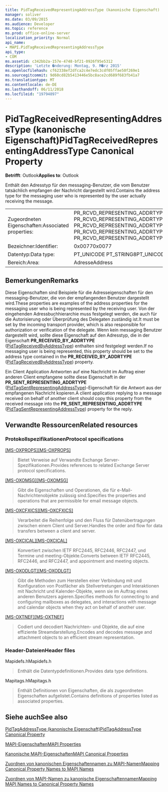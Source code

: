 ```yaml
---
title: PidTagReceivedRepresentingAddressType (kanonische Eigenschaft)
manager: soliver
ms.date: 03/09/2015
ms.audience: Developer
ms.topic: reference
ms.prod: office-online-server
localization_priority: Normal
api_name:
- MAPI.PidTagReceivedRepresentingAddressType
api_type:
- COM
ms.assetid: c342bb2a-157e-4748-bf21-0926f95e5312
description: 'Letzte �nderung: Montag, 9. M�rz 2015'
ms.openlocfilehash: cf62338ef2dfca2c4e7edc3cdf05ffae50f269e1
ms.sourcegitcommit: 9d60cd82b5413446e5bc8ace2cd689f683fb41a7
ms.translationtype: MT
ms.contentlocale: de-DE
ms.lasthandoff: 06/11/2018
ms.locfileid: "19794897"
---
```

# <a name="pidtagreceivedrepresentingaddresstype-canonical-property"></a><span data-ttu-id="38dae-103">PidTagReceivedRepresentingAddressType (kanonische Eigenschaft)</span><span class="sxs-lookup"><span data-stu-id="38dae-103">PidTagReceivedRepresentingAddressType Canonical Property</span></span>

  
  
<span data-ttu-id="38dae-104">**Betrifft**: Outlook</span><span class="sxs-lookup"><span data-stu-id="38dae-104">**Applies to**: Outlook</span></span> 
  
<span data-ttu-id="38dae-105">Enthält den Adresstyp für den messaging-Benutzer, die vom Benutzer tatsächlich empfangen der Nachricht dargestellt wird.</span><span class="sxs-lookup"><span data-stu-id="38dae-105">Contains the address type for the messaging user who is represented by the user actually receiving the message.</span></span>
  
|||
|:-----|:-----|
|<span data-ttu-id="38dae-106">Zugeordneten Eigenschaften:</span><span class="sxs-lookup"><span data-stu-id="38dae-106">Associated properties:</span></span>  <br/> |<span data-ttu-id="38dae-107">PR_RCVD_REPRESENTING_ADDRTYPE, PR_RCVD_REPRESENTING_ADDRTYPE_A, PR_RCVD_REPRESENTING_ADDRTYPE_W</span><span class="sxs-lookup"><span data-stu-id="38dae-107">PR_RCVD_REPRESENTING_ADDRTYPE, PR_RCVD_REPRESENTING_ADDRTYPE_A, PR_RCVD_REPRESENTING_ADDRTYPE_W</span></span>  <br/> |
|<span data-ttu-id="38dae-108">Bezeichner:</span><span class="sxs-lookup"><span data-stu-id="38dae-108">Identifier:</span></span>  <br/> |<span data-ttu-id="38dae-109">0x0077</span><span class="sxs-lookup"><span data-stu-id="38dae-109">0x0077</span></span>  <br/> |
|<span data-ttu-id="38dae-110">Datentyp:</span><span class="sxs-lookup"><span data-stu-id="38dae-110">Data type:</span></span>  <br/> |<span data-ttu-id="38dae-111">PT_UNICODE PT_STRING8</span><span class="sxs-lookup"><span data-stu-id="38dae-111">PT_UNICODE, PT_STRING8</span></span>  <br/> |
|<span data-ttu-id="38dae-112">Bereich:</span><span class="sxs-lookup"><span data-stu-id="38dae-112">Area:</span></span>  <br/> |<span data-ttu-id="38dae-113">Adresse</span><span class="sxs-lookup"><span data-stu-id="38dae-113">Address</span></span>  <br/> |
   
## <a name="remarks"></a><span data-ttu-id="38dae-114">Bemerkungen</span><span class="sxs-lookup"><span data-stu-id="38dae-114">Remarks</span></span>

<span data-ttu-id="38dae-115">Diese Eigenschaften sind Beispiele für die Adresseigenschaften für den messaging-Benutzer, die von der empfangenden Benutzer dargestellt wird.</span><span class="sxs-lookup"><span data-stu-id="38dae-115">These properties are examples of the address properties for the messaging user who is being represented by the receiving user.</span></span> <span data-ttu-id="38dae-116">Von der eingehenden Adressbuchhierarchie muss festgelegt werden, die auch für die Autorisierung oder Überprüfung des Delegaten zuständig ist.</span><span class="sxs-lookup"><span data-stu-id="38dae-116">It must be set by the incoming transport provider, which is also responsible for authorization or verification of the delegate.</span></span> <span data-ttu-id="38dae-117">Wenn kein messaging Benutzer dargestellt wird, sollte diese Eigenschaft auf den Adresstyp, die in der Eigenschaft **PR_RECEIVED_BY_ADDRTYPE** ([PidTagReceivedByAddressType](pidtagreceivedbyaddresstype-canonical-property.md)) enthalten sind festgelegt werden.</span><span class="sxs-lookup"><span data-stu-id="38dae-117">If no messaging user is being represented, this property should be set to the address type contained in the **PR_RECEIVED_BY_ADDRTYPE** ([PidTagReceivedByAddressType](pidtagreceivedbyaddresstype-canonical-property.md)) property.</span></span>
  
<span data-ttu-id="38dae-118">Ein Client Application Antworten auf eine Nachricht im Auftrag einer anderen Client empfangene sollte diese Eigenschaft in der **PR_SENT_REPRESENTING_ADDRTYPE** ([PidTagSentRepresentingAddressType](pidtagsentrepresentingaddresstype-canonical-property.md))-Eigenschaft für die Antwort aus der empfangenen Nachricht kopieren.</span><span class="sxs-lookup"><span data-stu-id="38dae-118">A client application replying to a message received on behalf of another client should copy this property from the received message into the **PR_SENT_REPRESENTING_ADDRTYPE** ([PidTagSentRepresentingAddressType](pidtagsentrepresentingaddresstype-canonical-property.md)) property for the reply.</span></span>
  
## <a name="related-resources"></a><span data-ttu-id="38dae-119">Verwandte Ressourcen</span><span class="sxs-lookup"><span data-stu-id="38dae-119">Related resources</span></span>

### <a name="protocol-specifications"></a><span data-ttu-id="38dae-120">Protokollspezifikationen</span><span class="sxs-lookup"><span data-stu-id="38dae-120">Protocol specifications</span></span>

<span data-ttu-id="38dae-121">[[MS-OXPROPS]](http://msdn.microsoft.com/library/f6ab1613-aefe-447d-a49c-18217230b148%28Office.15%29.aspx)</span><span class="sxs-lookup"><span data-stu-id="38dae-121">[[MS-OXPROPS]](http://msdn.microsoft.com/library/f6ab1613-aefe-447d-a49c-18217230b148%28Office.15%29.aspx)</span></span>
  
> <span data-ttu-id="38dae-122">Bietet Verweise auf Verwandte Exchange Server-Spezifikationen.</span><span class="sxs-lookup"><span data-stu-id="38dae-122">Provides references to related Exchange Server protocol specifications.</span></span>
    
<span data-ttu-id="38dae-123">[[MS-OXOMSG]](http://msdn.microsoft.com/library/daa9120f-f325-4afb-a738-28f91049ab3c%28Office.15%29.aspx)</span><span class="sxs-lookup"><span data-stu-id="38dae-123">[[MS-OXOMSG]](http://msdn.microsoft.com/library/daa9120f-f325-4afb-a738-28f91049ab3c%28Office.15%29.aspx)</span></span>
  
> <span data-ttu-id="38dae-124">Gibt die Eigenschaften und Operationen, die für e-Mail-Nachrichtenobjekte zulässig sind.</span><span class="sxs-lookup"><span data-stu-id="38dae-124">Specifies the properties and operations that are permissible for email message objects.</span></span>
    
<span data-ttu-id="38dae-125">[[MS-OXCFXICS]](http://msdn.microsoft.com/library/b9752f3d-d50d-44b8-9e6b-608a117c8532%28Office.15%29.aspx)</span><span class="sxs-lookup"><span data-stu-id="38dae-125">[[MS-OXCFXICS]](http://msdn.microsoft.com/library/b9752f3d-d50d-44b8-9e6b-608a117c8532%28Office.15%29.aspx)</span></span>
  
> <span data-ttu-id="38dae-126">Verarbeitet die Reihenfolge und den Fluss für Datenübertragungen zwischen einem Client und Server.</span><span class="sxs-lookup"><span data-stu-id="38dae-126">Handles the order and flow for data transfers between a client and server.</span></span>
    
<span data-ttu-id="38dae-127">[[MS-OXCICAL]](http://msdn.microsoft.com/library/a685a040-5b69-4c84-b084-795113fb4012%28Office.15%29.aspx)</span><span class="sxs-lookup"><span data-stu-id="38dae-127">[[MS-OXCICAL]](http://msdn.microsoft.com/library/a685a040-5b69-4c84-b084-795113fb4012%28Office.15%29.aspx)</span></span>
  
> <span data-ttu-id="38dae-128">Konvertiert zwischen IETF RFC2445, RFC2446, RFC2447, und Termine und meeting-Objekte.</span><span class="sxs-lookup"><span data-stu-id="38dae-128">Converts between IETF RFC2445, RFC2446, and RFC2447, and appointment and meeting objects.</span></span>
    
<span data-ttu-id="38dae-129">[[MS-OXODLGT]](http://msdn.microsoft.com/library/01a89b11-9c43-4c40-b147-8f6a1ef5a44f%28Office.15%29.aspx)</span><span class="sxs-lookup"><span data-stu-id="38dae-129">[[MS-OXODLGT]](http://msdn.microsoft.com/library/01a89b11-9c43-4c40-b147-8f6a1ef5a44f%28Office.15%29.aspx)</span></span>
  
> <span data-ttu-id="38dae-130">Gibt die Methoden zum Herstellen einer Verbindung mit und Konfiguration von Postfächer als Stellvertretungen und Interaktionen mit Nachricht und Kalender-Objekte, wenn sie im Auftrag eines anderen Benutzers agieren.</span><span class="sxs-lookup"><span data-stu-id="38dae-130">Specifies methods for connecting to and configuring mailboxes as delegates, and interactions with message and calendar objects when they act on behalf of another user.</span></span>
    
<span data-ttu-id="38dae-131">[[MS-OXTNEF]](http://msdn.microsoft.com/library/1f0544d7-30b7-4194-b58f-adc82f3763bb%28Office.15%29.aspx)</span><span class="sxs-lookup"><span data-stu-id="38dae-131">[[MS-OXTNEF]](http://msdn.microsoft.com/library/1f0544d7-30b7-4194-b58f-adc82f3763bb%28Office.15%29.aspx)</span></span>
  
> <span data-ttu-id="38dae-132">Codiert und decodiert Nachrichten- und Objekte, die auf eine effiziente Streamdarstellung.</span><span class="sxs-lookup"><span data-stu-id="38dae-132">Encodes and decodes message and attachment objects to an efficient stream representation.</span></span>
    
### <a name="header-files"></a><span data-ttu-id="38dae-133">Header-Dateien</span><span class="sxs-lookup"><span data-stu-id="38dae-133">Header files</span></span>

<span data-ttu-id="38dae-134">Mapidefs.h</span><span class="sxs-lookup"><span data-stu-id="38dae-134">Mapidefs.h</span></span>
  
> <span data-ttu-id="38dae-135">Enthält die Datentypdefinitionen.</span><span class="sxs-lookup"><span data-stu-id="38dae-135">Provides data type definitions.</span></span>
    
<span data-ttu-id="38dae-136">Mapitags.h</span><span class="sxs-lookup"><span data-stu-id="38dae-136">Mapitags.h</span></span>
  
> <span data-ttu-id="38dae-137">Enthält Definitionen von Eigenschaften, die als zugeordneten Eigenschaften aufgelistet.</span><span class="sxs-lookup"><span data-stu-id="38dae-137">Contains definitions of properties listed as associated properties.</span></span>
    
## <a name="see-also"></a><span data-ttu-id="38dae-138">Siehe auch</span><span class="sxs-lookup"><span data-stu-id="38dae-138">See also</span></span>



[<span data-ttu-id="38dae-139">PidTagAddressType (kanonische Eigenschaft)</span><span class="sxs-lookup"><span data-stu-id="38dae-139">PidTagAddressType Canonical Property</span></span>](pidtagaddresstype-canonical-property.md)


[<span data-ttu-id="38dae-140">MAPI-Eigenschaften</span><span class="sxs-lookup"><span data-stu-id="38dae-140">MAPI Properties</span></span>](mapi-properties.md)
  
[<span data-ttu-id="38dae-141">Kanonische MAPI-Eigenschaften</span><span class="sxs-lookup"><span data-stu-id="38dae-141">MAPI Canonical Properties</span></span>](mapi-canonical-properties.md)
  
[<span data-ttu-id="38dae-142">Zuordnen von kanonischen Eigenschaftennamen zu MAPI-Namen</span><span class="sxs-lookup"><span data-stu-id="38dae-142">Mapping Canonical Property Names to MAPI Names</span></span>](mapping-canonical-property-names-to-mapi-names.md)
  
[<span data-ttu-id="38dae-143">Zuordnen von MAPI-Namen zu kanonische Eigenschaftennamen</span><span class="sxs-lookup"><span data-stu-id="38dae-143">Mapping MAPI Names to Canonical Property Names</span></span>](mapping-mapi-names-to-canonical-property-names.md)


